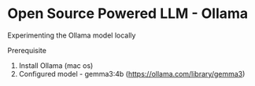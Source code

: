 # Open Source Powered LLM - Ollama
Experimenting the Ollama model locally

Prerequisite
1. Install Ollama (mac os)
2. Configured model - gemma3:4b (https://ollama.com/library/gemma3)